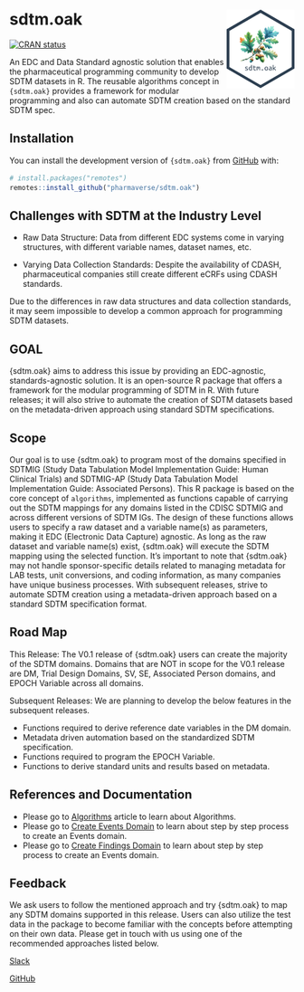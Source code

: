 
<!-- README.md is generated from README.Rmd. Please edit that file -->

# sdtm.oak <a href="https://pharmaverse.github.io/sdtm.oak"><img src="man/figures/logo.svg" align="right" height="139" /></a>

<!-- badges: start -->

[![CRAN
status](https://www.r-pkg.org/badges/version/sdtm.oak)](https://CRAN.R-project.org/package=sdtm.oak)
<!-- badges: end -->

An EDC and Data Standard agnostic solution that enables the
pharmaceutical programming community to develop SDTM datasets in R. The
reusable algorithms concept in `{sdtm.oak}` provides a framework for
modular programming and also can automate SDTM creation based on the
standard SDTM spec.

## Installation

You can install the development version of `{sdtm.oak}` from
[GitHub](https://github.com/pharmaverse/sdtm.oak/) with:

``` r
# install.packages("remotes")
remotes::install_github("pharmaverse/sdtm.oak")
```

## Challenges with SDTM at the Industry Level

- Raw Data Structure: Data from different EDC systems come in varying
  structures, with different variable names, dataset names, etc.

- Varying Data Collection Standards: Despite the availability of CDASH,
  pharmaceutical companies still create different eCRFs using CDASH
  standards.

Due to the differences in raw data structures and data collection
standards, it may seem impossible to develop a common approach for
programming SDTM datasets.

## GOAL

{sdtm.oak} aims to address this issue by providing an EDC-agnostic,
standards-agnostic solution. It is an open-source R package that offers
a framework for the modular programming of SDTM in R. With future
releases; it will also strive to automate the creation of SDTM datasets
based on the metadata-driven approach using standard SDTM
specifications.

## Scope

Our goal is to use {sdtm.oak} to program most of the domains specified
in SDTMIG (Study Data Tabulation Model Implementation Guide: Human
Clinical Trials) and SDTMIG-AP (Study Data Tabulation Model
Implementation Guide: Associated Persons). This R package is based on
the core concept of `algorithms`, implemented as functions capable of
carrying out the SDTM mappings for any domains listed in the CDISC
SDTMIG and across different versions of SDTM IGs. The design of these
functions allows users to specify a raw dataset and a variable name(s)
as parameters, making it EDC (Electronic Data Capture) agnostic. As long
as the raw dataset and variable name(s) exist, {sdtm.oak} will execute
the SDTM mapping using the selected function. It’s important to note
that {sdtm.oak} may not handle sponsor-specific details related to
managing metadata for LAB tests, unit conversions, and coding
information, as many companies have unique business processes. With
subsequent releases, strive to automate SDTM creation using a
metadata-driven approach based on a standard SDTM specification format.

## Road Map

This Release: The V0.1 release of {sdtm.oak} users can create the
majority of the SDTM domains. Domains that are NOT in scope for the V0.1
release are DM, Trial Design Domains, SV, SE, Associated Person domains,
and EPOCH Variable across all domains.

Subsequent Releases: We are planning to develop the below features in
the subsequent releases.  
- Functions required to derive reference date variables in the DM
domain.  
- Metadata driven automation based on the standardized SDTM
specification.  
- Functions required to program the EPOCH Variable.  
- Functions to derive standard units and results based on metadata.

## References and Documentation

- Please go to
  [Algorithms](https://pharmaverse.github.io/sdtm.oak/articles/algorithms.html)
  article to learn about Algorithms.
- Please go to [Create Events
  Domain](https://pharmaverse.github.io/sdtm.oak/articles/events_domain.html)
  to learn about step by step process to create an Events domain.
- Please go to [Create Findings
  Domain](https://pharmaverse.github.io/sdtm.oak/articles/findings_domain.html)
  to learn about step by step process to create an Events domain.

## Feedback

We ask users to follow the mentioned approach and try {sdtm.oak} to map
any SDTM domains supported in this release. Users can also utilize the
test data in the package to become familiar with the concepts before
attempting on their own data. Please get in touch with us using one of
the recommended approaches listed below.

[Slack](oakgarden.slack.com)

[GitHub](https://github.com/pharmaverse/sdtm.oak/issues)
